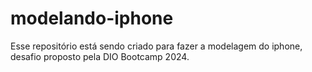 # modelando-iphone
Esse repositório está sendo criado para fazer a modelagem do iphone, desafio proposto pela DIO Bootcamp 2024.
